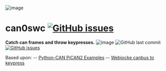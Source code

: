 ![image](https://www.crowdsupply.com/img/24a9/python-can_png_project-body.jpg)      

# can0swc [![GitHub issues](https://img.shields.io/github/issues/jakka351/can0swc?style=social)](https://github.com/jakka351/can0swc/issues)  
**Catch can frames and throw keypresses.** ![image](https://img.shields.io/badge/github-can0swc-yellowgreen) ![GitHub last commit](https://img.shields.io/github/last-commit/jakka351/can0swc) [![GitHub issues](https://img.shields.io/github/issues/jakka351/FG-Falcon?style=social)](https://github.com/jakka351/FG-Falcon/issues)    
  
  
  Based upon:
   -- [Python-CAN PiCAN2 Examples](https://github.com/jakka351/FG-Falcon/tree/master/resources/software/pythoncan) 
   -- [Webjocke canbus to keypress](https://github.com/webjocke/Python-CAN-bus-to-Keypresses) 
